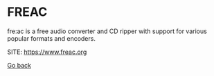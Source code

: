 # FREAC

 fre:ac is a free audio converter and CD ripper with support for various popular formats and encoders.

 SITE: https://www.freac.org

 [Go back](https://portable-linux-apps.github.io/apps.html)
